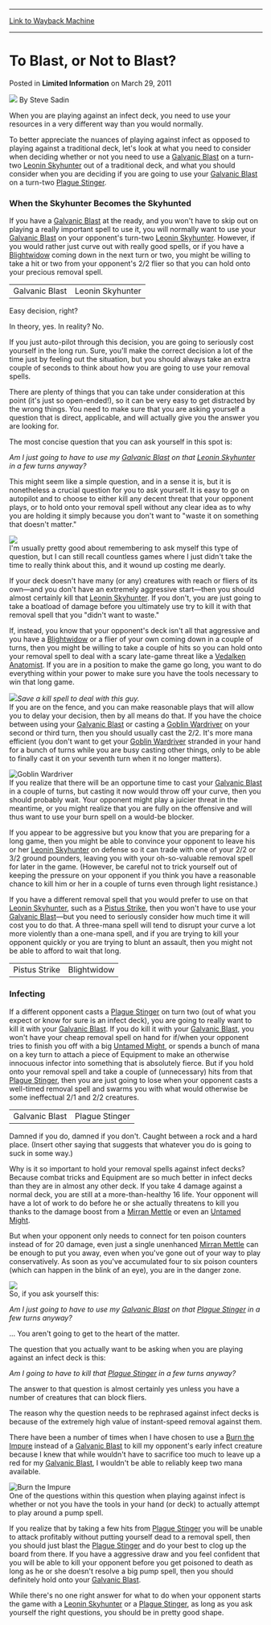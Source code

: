 
---
[Link to Wayback Machine](https://web.archive.org/web/20220630045619/https://magic.wizards.com/en/articles/archive/limited-information/blast-or-not-blast-2011-03-29)

[_metadata_:author]:- "Steve Sadin"
[_metadata_:description]:- "When you are playing against an infect deck, you need to use your resources in a very different way than you would normally.To better appreciate the nuances of playing against infect as opposed to playing against a traditional deck, let's look at what you need to consider when deciding whether or not you need to use a Galvanic Blast on a turn-two Leonin Skyhunter out of a"
[_metadata_:generator]:- "Drupal 7 (http://drupal.org)"
[_metadata_:node]:- "648901"
[_metadata_:publish_date]:- "2011-03-29"
[_metadata_:source]:- "div-main-content"
[_metadata_:title]:- "To Blast, or Not to Blast?"
[_metadata_:wayback_capture_timestamp]:- "2022-06-30 04:56:19"
[_metadata_:wayback_raw_url]:- "https://web.archive.org/web/20220630045619id_/https://magic.wizards.com/en/articles/archive/limited-information/blast-or-not-blast-2011-03-29"
[_metadata_:wayback_url]:- "https://magic.wizards.com/en/articles/archive/limited-information/blast-or-not-blast-2011-03-29"
---


To Blast, or Not to Blast?
==========================



 Posted in **Limited Information**
 on March 29, 2011 






![](https://media.magic.wizards.com/styles/auth_small/public/images/person/authorpic_SteveSadin.jpg)
By Steve Sadin











When you are playing against an infect deck, you need to use your resources in a very different way than you would normally.

To better appreciate the nuances of playing against infect as opposed to playing against a traditional deck, let's look at what you need to consider when deciding whether or not you need to use a [Galvanic Blast](https://gatherer.wizards.com/Pages/Card/Details.aspx?name=Galvanic+Blast) on a turn-two [Leonin Skyhunter](https://gatherer.wizards.com/Pages/Card/Details.aspx?name=Leonin+Skyhunter) out of a traditional deck, and what you should consider when you are deciding if you are going to use your [Galvanic Blast](https://gatherer.wizards.com/Pages/Card/Details.aspx?name=Galvanic+Blast) on a turn-two [Plague Stinger](https://gatherer.wizards.com/Pages/Card/Details.aspx?name=Plague+Stinger).

### When the Skyhunter Becomes the Skyhunted

If you have a [Galvanic Blast](https://gatherer.wizards.com/Pages/Card/Details.aspx?name=Galvanic+Blast) at the ready, and you won't have to skip out on playing a really important spell to use it, you will normally want to use your [Galvanic Blast](https://gatherer.wizards.com/Pages/Card/Details.aspx?name=Galvanic+Blast) on your opponent's turn-two [Leonin Skyhunter](https://gatherer.wizards.com/Pages/Card/Details.aspx?name=Leonin+Skyhunter). However, if you would rather just curve out with really good spells, or if you have a [Blightwidow](https://gatherer.wizards.com/Pages/Card/Details.aspx?name=Blightwidow) coming down in the next turn or two, you might be willing to take a hit or two from your opponent's 2/2 flier so that you can hold onto your precious removal spell.



|  |  |
| --- | --- |
| Galvanic Blast | Leonin Skyhunter |

Easy decision, right?

In theory, yes. In reality? No.

If you just auto-pilot through this decision, you are going to seriously cost yourself in the long run. Sure, you'll make the correct decision a lot of the time just by feeling out the situation, but you should always take an extra couple of seconds to think about how you are going to use your removal spells.

There are plenty of things that you can take under consideration at this point (it's just so open-ended!), so it can be very easy to get distracted by the wrong things. You need to make sure that you are asking yourself a question that is direct, applicable, and will actually give you the answer you are looking for.

The most concise question that you can ask yourself in this spot is:

*Am I just going to have to use my [Galvanic Blast](https://gatherer.wizards.com/Pages/Card/Details.aspx?name=Galvanic+Blast) on that [Leonin Skyhunter](https://gatherer.wizards.com/Pages/Card/Details.aspx?name=Leonin+Skyhunter) in a few turns anyway?*

This might seem like a simple question, and in a sense it is, but it is nonetheless a crucial question for you to ask yourself. It is easy to go on autopilot and to choose to either kill any decent threat that your opponent plays, or to hold onto your removal spell without any clear idea as to why you are holding it simply because you don't want to "waste it on something that doesn't matter."

![](https://media.magic.wizards.com/image_legacy_migration/images/magic/daily/li/li136_Galvanic_Blast.jpg)  
I'm usually pretty good about remembering to ask myself this type of question, but I can still recall countless games where I just didn't take the time to really think about this, and it wound up costing me dearly.

If your deck doesn't have many (or any) creatures with reach or fliers of its own—and you don't have an extremely aggressive start—then you should almost certainly kill that [Leonin Skyhunter](https://gatherer.wizards.com/Pages/Card/Details.aspx?name=Leonin+Skyhunter). If you don't, you are just going to take a boatload of damage before you ultimately use try to kill it with that removal spell that you "didn't want to waste."

If, instead, you know that your opponent's deck isn't all that aggressive and you have a [Blightwidow](https://gatherer.wizards.com/Pages/Card/Details.aspx?name=Blightwidow) or a flier of your own coming down in a couple of turns, then you might be willing to take a couple of hits so you can hold onto your removal spell to deal with a scary late-game threat like a [Vedalken Anatomist](https://gatherer.wizards.com/Pages/Card/Details.aspx?name=Vedalken+Anatomist). If you are in a position to make the game go long, you want to do everything within your power to make sure you have the tools necessary to win that long game.

![](https://media.magic.wizards.com/image_legacy_migration/images/magic/daily/li/li136_Vedalken_Anatomist.jpg)*Save a kill spell to deal with this guy.*  
If you are on the fence, and you can make reasonable plays that will allow you to delay your decision, then by all means do that. If you have the choice between using your [Galvanic Blast](https://gatherer.wizards.com/Pages/Card/Details.aspx?name=Galvanic+Blast) or casting a [Goblin Wardriver](https://gatherer.wizards.com/Pages/Card/Details.aspx?name=Goblin+Wardriver) on your second or third turn, then you should usually cast the 2/2. It's more mana efficient (you don't want to get your [Goblin Wardriver](https://gatherer.wizards.com/Pages/Card/Details.aspx?name=Goblin+Wardriver) stranded in your hand for a bunch of turns while you are busy casting other things, only to be able to finally cast it on your seventh turn when it no longer matters).

![Goblin Wardriver](http://gatherer.wizards.com/Handlers/Image.ashx?type=card&name=Goblin+Wardriver)  
If you realize that there will be an opportune time to cast your [Galvanic Blast](https://gatherer.wizards.com/Pages/Card/Details.aspx?name=Galvanic+Blast) in a couple of turns, but casting it now would throw off your curve, then you should probably wait. Your opponent might play a juicier threat in the meantime, or you might realize that you are fully on the offensive and will thus want to use your burn spell on a would-be blocker.

If you appear to be aggressive but you know that you are preparing for a long game, then you might be able to convince your opponent to leave his or her [Leonin Skyhunter](https://gatherer.wizards.com/Pages/Card/Details.aspx?name=Leonin+Skyhunter) on defense so it can trade with one of your 2/2 or 3/2 ground pounders, leaving you with your oh-so-valuable removal spell for later in the game. (However, be careful not to trick yourself out of keeping the pressure on your opponent if you think you have a reasonable chance to kill him or her in a couple of turns even through light resistance.)

If you have a different removal spell that you would prefer to use on that [Leonin Skyhunter](https://gatherer.wizards.com/Pages/Card/Details.aspx?name=Leonin+Skyhunter), such as a [Pistus Strike](https://gatherer.wizards.com/Pages/Card/Details.aspx?name=Pistus+Strike), then you won't have to use your [Galvanic Blast](https://gatherer.wizards.com/Pages/Card/Details.aspx?name=Galvanic+Blast)—but you need to seriously consider how much time it will cost you to do that. A three-mana spell will tend to disrupt your curve a lot more violently than a one-mana spell, and if you are trying to kill your opponent quickly or you are trying to blunt an assault, then you might not be able to afford to wait that long.



|  |  |
| --- | --- |
| Pistus Strike | Blightwidow |

### Infecting

If a different opponent casts a [Plague Stinger](https://gatherer.wizards.com/Pages/Card/Details.aspx?name=Plague+Stinger) on turn two (out of what you expect or know for sure is an infect deck), you are going to really want to kill it with your [Galvanic Blast](https://gatherer.wizards.com/Pages/Card/Details.aspx?name=Galvanic+Blast). If you do kill it with your [Galvanic Blast](https://gatherer.wizards.com/Pages/Card/Details.aspx?name=Galvanic+Blast), you won't have your cheap removal spell on hand for if/when your opponent tries to finish you off with a big [Untamed Might](https://gatherer.wizards.com/Pages/Card/Details.aspx?name=Untamed+Might), or spends a bunch of mana on a key turn to attach a piece of Equipment to make an otherwise innocuous infector into something that is absolutely fierce. But if you hold onto your removal spell and take a couple of (unnecessary) hits from that [Plague Stinger](https://gatherer.wizards.com/Pages/Card/Details.aspx?name=Plague+Stinger), then you are just going to lose when your opponent casts a well-timed removal spell and swarms you with what would otherwise be some ineffectual 2/1 and 2/2 creatures.



|  |  |
| --- | --- |
| Galvanic Blast | Plague Stinger |

Damned if you do, damned if you don't. Caught between a rock and a hard place. (Insert other saying that suggests that whatever you do is going to suck in some way.)

Why is it so important to hold your removal spells against infect decks? Because combat tricks and Equipment are so much better in infect decks than they are in almost any other deck. If you take 4 damage against a normal deck, you are still at a more-than-healthy 16 life. Your opponent will have a lot of work to do before he or she actually threatens to kill you thanks to the damage boost from a [Mirran Mettle](https://gatherer.wizards.com/Pages/Card/Details.aspx?name=Mirran+Mettle) or even an [Untamed Might](https://gatherer.wizards.com/Pages/Card/Details.aspx?name=Untamed+Might).

But when your opponent only needs to connect for ten poison counters instead of for 20 damage, even just a single unenhanced [Mirran Mettle](https://gatherer.wizards.com/Pages/Card/Details.aspx?name=Mirran+Mettle) can be enough to put you away, even when you've gone out of your way to play conservatively. As soon as you've accumulated four to six poison counters (which can happen in the blink of an eye), you are in the danger zone.

![](https://media.magic.wizards.com/image_legacy_migration/images/magic/daily/li/li136_Mirran_Mettle.jpg)  
So, if you ask yourself this:

*Am I just going to have to use my [Galvanic Blast](https://gatherer.wizards.com/Pages/Card/Details.aspx?name=Galvanic+Blast) on that [Plague Stinger](https://gatherer.wizards.com/Pages/Card/Details.aspx?name=Plague+Stinger) in a few turns anyway?*

... You aren't going to get to the heart of the matter.

The question that you actually want to be asking when you are playing against an infect deck is this:

*Am I going to have to kill that [Plague Stinger](https://gatherer.wizards.com/Pages/Card/Details.aspx?name=Plague+Stinger) in a few turns anyway?*

The answer to that question is almost certainly yes unless you have a number of creatures that can block fliers.

The reason why the question needs to be rephrased against infect decks is because of the extremely high value of instant-speed removal against them.

There have been a number of times when I have chosen to use a [Burn the Impure](https://gatherer.wizards.com/Pages/Card/Details.aspx?name=Burn+the+Impure) instead of a [Galvanic Blast](https://gatherer.wizards.com/Pages/Card/Details.aspx?name=Galvanic+Blast) to kill my opponent's early infect creature because I knew that while wouldn't have to sacrifice too much to leave up a red for my [Galvanic Blast](https://gatherer.wizards.com/Pages/Card/Details.aspx?name=Galvanic+Blast), I wouldn't be able to reliably keep two mana available.

![Burn the Impure](http://gatherer.wizards.com/Handlers/Image.ashx?type=card&name=Burn+the+Impure)  
One of the questions within this question when playing against infect is whether or not you have the tools in your hand (or deck) to actually attempt to play around a pump spell.

If you realize that by taking a few hits from [Plague Stinger](https://gatherer.wizards.com/Pages/Card/Details.aspx?name=Plague+Stinger) you will be unable to attack profitably without putting yourself dead to a removal spell, then you should just blast the [Plague Stinger](https://gatherer.wizards.com/Pages/Card/Details.aspx?name=Plague+Stinger) and do your best to clog up the board from there. If you have a aggressive draw and you feel confident that you will be able to kill your opponent before you get poisoned to death as long as he or she doesn't resolve a big pump spell, then you should definitely hold onto your [Galvanic Blast](https://gatherer.wizards.com/Pages/Card/Details.aspx?name=Galvanic+Blast).

While there's no one right answer for what to do when your opponent starts the game with a [Leonin Skyhunter](https://gatherer.wizards.com/Pages/Card/Details.aspx?name=Leonin+Skyhunter) or a [Plague Stinger](https://gatherer.wizards.com/Pages/Card/Details.aspx?name=Plague+Stinger), as long as you ask yourself the right questions, you should be in pretty good shape.







